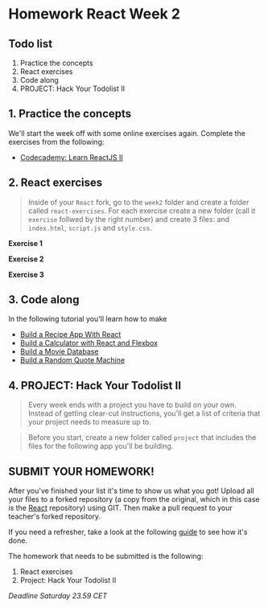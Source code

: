# Homework React Week 2

## **Todo list**

1. Practice the concepts
2. React exercises
3. Code along
4. PROJECT: Hack Your Todolist II

## **1. Practice the concepts**

We'll start the week off with some online exercises again. Complete the exercises from the following:

- [Codecademy: Learn ReactJS II](https://www.codecademy.com/learn/react-102)

## **2. React exercises**

> Inside of your `React` fork, go to the `week2` folder and create a folder called `react-exercises`. For each exercise create a new folder (call it `exercise` follwed by the right number) and create 3 files: and `index.html`, `script.js` and `style.css`.

**Exercise 1**

**Exercise 2**

**Exercise 3**

## **3. Code along**

In the following tutorial you'll learn how to make

- [Build a Recipe App With React](https://www.youtube.com/watch?v=U9T6YkEDkMo)
- [Build a Calculator with React and Flexbox](https://www.youtube.com/watch?v=KzYUuTiHdiY)
- [Build a Movie Database](https://www.youtube.com/playlist?list=PL_kAgwZgMfWyZ6m8fDwdiwEarr_g6nFxz)
- [Build a Random Quote Machine](https://www.youtube.com/playlist?list=PL3cz80ehFCan4srLIp1HmhrQ0CU8Cw9XM)

## **4. PROJECT: Hack Your Todolist II**

> Every week ends with a project you have to build on your own. Instead of getting clear-cut instructions, you'll get a list of criteria that your project needs to measure up to.

> Before you start, create a new folder called `project` that includes the files for the following app you'll be building.

## **SUBMIT YOUR HOMEWORK!**

After you've finished your list it's time to show us what you got! Upload all your files to a forked repository (a copy from the original, which in this case is the [React](https://www.github.com/HackYourFuture/React) repository) using GIT. Then make a pull request to your teacher's forked repository.

If you need a refresher, take a look at the following [guide](../hand-in-homework-guide.md) to see how it's done.

The homework that needs to be submitted is the following:

1. React exercises
2. Project: Hack Your Todolist II

_Deadline Saturday 23.59 CET_
